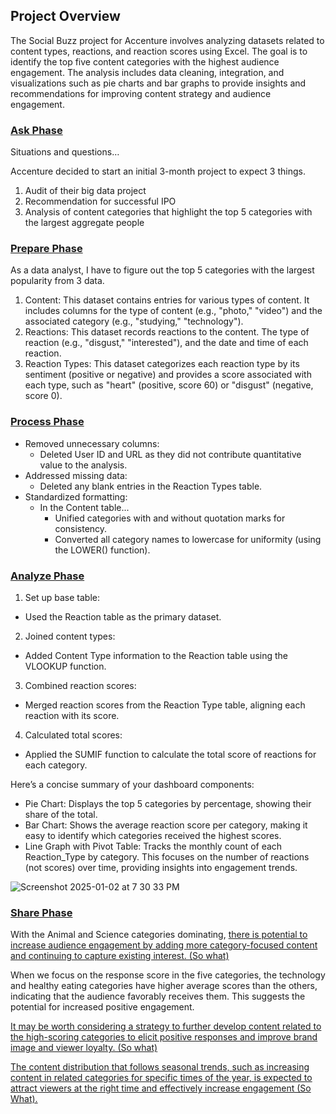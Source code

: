 ## **Project Overview**
The Social Buzz project for Accenture involves analyzing datasets related to content types, reactions, and reaction scores using Excel. The goal is to identify the top five content categories with the highest audience engagement. The analysis includes data cleaning, integration, and visualizations such as pie charts and bar graphs to provide insights and recommendations for improving content strategy and audience engagement.



### <ins>Ask Phase</ins>

Situations and questions…

Accenture decided to start an initial 3-month project to expect 3 things. 
  1. Audit of their big data project
  2. Recommendation for successful IPO
  3. Analysis of content categories that highlight the top 5 categories with the largest aggregate people


### <ins>Prepare Phase</ins>
As a data analyst, I have to figure out the top 5 categories with the largest popularity from 3 data. 
  1. Content: This dataset contains entries for various types of content. It includes columns for the type of content (e.g., "photo," "video") and the associated category (e.g., "studying," "technology").
  2. Reactions: This dataset records reactions to the content. The type of reaction (e.g., "disgust," "interested"), and the date and time of each reaction.
  3. Reaction Types: This dataset categorizes each reaction type by its sentiment (positive or negative) and provides a score associated with each type, such as "heart" (positive, score 60) or "disgust" (negative, score 0).


### <ins>Process Phase</ins>
* Removed unnecessary columns:
  * Deleted User ID and URL as they did not contribute quantitative value to the analysis.
* Addressed missing data:
  * Deleted any blank entries in the Reaction Types table.
* Standardized formatting:
  * In the Content table...
    - Unified categories with and without quotation marks for consistency.
    - Converted all category names to lowercase for uniformity (using the LOWER() function).


### <ins>Analyze Phase</ins>
1. Set up base table:
  * Used the Reaction table as the primary dataset.
2. Joined content types:
  * Added Content Type information to the Reaction table using the VLOOKUP function.
3. Combined reaction scores:
  * Merged reaction scores from the Reaction Type table, aligning each reaction with its score.
4. Calculated total scores:
  * Applied the SUMIF function to calculate the total score of reactions for each category.

Here’s a concise summary of your dashboard components:
 * Pie Chart: Displays the top 5 categories by percentage, showing their share of the total.
 * Bar Chart: Shows the average reaction score per category, making it easy to identify which categories received the highest scores.
 * Line Graph with Pivot Table: Tracks the monthly count of each Reaction_Type by category. This focuses on the number of reactions (not scores) over time, providing insights into   engagement trends.

![Screenshot 2025-01-02 at 7 30 33 PM](https://github.com/user-attachments/assets/79c7f16a-7ae5-4f78-899c-697a1b497b75)


### <ins>Share Phase</ins>
With the Animal and Science categories dominating, <ins>there is potential to increase audience engagement by adding more category-focused content and continuing to capture existing interest. (So what)</ins>

When we focus on the response score in the five categories, the technology and healthy eating categories have higher average scores than the others, indicating that the audience favorably receives them. This suggests the potential for increased positive engagement.

<ins>It may be worth considering a strategy to further develop content related to the high-scoring categories to elicit positive responses and improve brand image and viewer loyalty. (So what)</ins>

<ins>The content distribution that follows seasonal trends, such as increasing content in related categories for specific times of the year, is expected to attract viewers at the right time and effectively increase engagement (So What). </ins>
